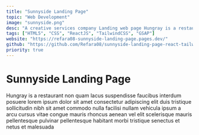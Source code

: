 ```yaml
---
title: "Sunnyside Landing Page"
topic: "Web Development"
image: "sunnyside.png"
desc: "A creative services company Landing web page Hungray is a restaurant non quam lacus suspendisse faucibus interdum posuere lorem ipsum dolor sit amet consectetur adipiscing elit duis tristique sollicitudin nibh sit amet commodo nulla facilisi nullam vehicula ipsum a arcu cursus vitae congue mauris rhoncus aenean vel elit scelerisque mauris pellentesque pulvinar pellentesque habitant morbi tristique senectus et netus et malesuada"
tags: ["HTML5", "CSS", "ReactJS", "TailwindCSS", "GSAP"]
website: "https://refara08-sunnyside-landing-page.pages.dev/"
github: "https://github.com/Refara08/sunnyside-landing-page-react-tailwind-gsap"
priority: true
---
```


# Sunnyside Landing Page

Hungray is a restaurant non quam lacus suspendisse faucibus interdum posuere lorem ipsum dolor sit amet consectetur adipiscing elit duis tristique sollicitudin nibh sit amet commodo nulla facilisi nullam vehicula ipsum a arcu cursus vitae congue mauris rhoncus aenean vel elit scelerisque mauris pellentesque pulvinar pellentesque habitant morbi tristique senectus et netus et malesuada
